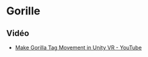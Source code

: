 # Gorille

## Vidéo

* [Make Gorilla Tag Movement in Unity VR - YouTube](https://www.youtube.com/watch?v=5D2bN7xL5us&t=752s)
